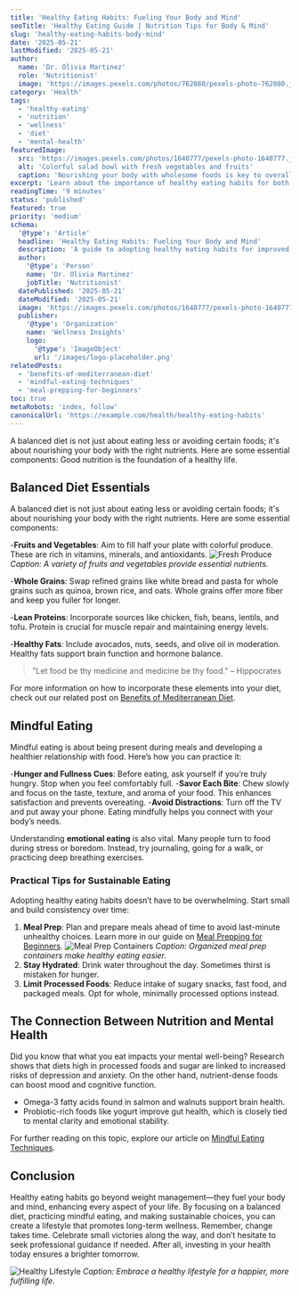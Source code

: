 ```yaml
---
title: 'Healthy Eating Habits: Fueling Your Body and Mind'
seoTitle: 'Healthy Eating Guide | Nutrition Tips for Body & Mind'
slug: 'healthy-eating-habits-body-mind'
date: '2025-05-21'
lastModified: '2025-05-21'
author:
  name: 'Dr. Olivia Martinez'
  role: 'Nutritionist'
  image: 'https://images.pexels.com/photos/762080/pexels-photo-762080.jpeg?auto=compress&cs=tinysrgb&w=1260&h=750&dpr=2'
category: 'Health'
tags:
  - 'healthy-eating'
  - 'nutrition'
  - 'wellness'
  - 'diet'
  - 'mental-health'
featuredImage:
  src: 'https://images.pexels.com/photos/1640777/pexels-photo-1640777.jpeg?auto=compress&cs=tinysrgb&w=1260&h=750&dpr=2'
  alt: 'Colorful salad bowl with fresh vegetables and fruits'
  caption: 'Nourishing your body with wholesome foods is key to overall health.'
excerpt: 'Learn about the importance of healthy eating habits for both physical and mental well-being. This guide provides practical tips on balanced diets, mindful eating, and making sustainable food choices.'
readingTime: '9 minutes'
status: 'published'
featured: true
priority: 'medium'
schema:
  '@type': 'Article'
  headline: 'Healthy Eating Habits: Fueling Your Body and Mind'
  description: 'A guide to adopting healthy eating habits for improved physical and mental health.'
  author:
    '@type': 'Person'
    name: 'Dr. Olivia Martinez'
    jobTitle: 'Nutritionist'
  datePublished: '2025-05-21'
  dateModified: '2025-05-21'
  image: 'https://images.pexels.com/photos/1640777/pexels-photo-1640777.jpeg?auto=compress&cs=tinysrgb&w=1260&h=750&dpr=2'
  publisher:
    '@type': 'Organization'
    name: 'Wellness Insights'
    logo:
      '@type': 'ImageObject'
      url: '/images/logo-placeholder.png'
relatedPosts:
  - 'benefits-of-mediterranean-diet'
  - 'mindful-eating-techniques'
  - 'meal-prepping-for-beginners'
toc: true
metaRobots: 'index, follow'
canonicalUrl: 'https://example.com/health/healthy-eating-habits'
---
```


A balanced diet is not just about eating less or avoiding certain foods; it's about nourishing your body with the right nutrients. Here are some essential components: Good nutrition is the foundation of a healthy life.

## Balanced Diet Essentials

A balanced diet is not just about eating less or avoiding certain foods; it's about nourishing your body with the right nutrients. Here are some essential components:

-**Fruits and Vegetables**: Aim to fill half your plate with colorful produce. These are rich in vitamins, minerals, and antioxidants.
![Fresh Produce](https://images.pexels.com/photos/461198/pexels-photo-461198.jpeg?auto=compress&cs=tinysrgb&w=1260&h=750&dpr=2)
_Caption: A variety of fruits and vegetables provide essential nutrients._

-**Whole Grains**: Swap refined grains like white bread and pasta for whole grains such as quinoa, brown rice, and oats. Whole grains offer more fiber and keep you fuller for longer.

-**Lean Proteins**: Incorporate sources like chicken, fish, beans, lentils, and tofu. Protein is crucial for muscle repair and maintaining energy levels.

-**Healthy Fats**: Include avocados, nuts, seeds, and olive oil in moderation. Healthy fats support brain function and hormone balance.

> "Let food be thy medicine and medicine be thy food." – Hippocrates

For more information on how to incorporate these elements into your diet, check out our related post on [Benefits of Mediterranean Diet](#).

## Mindful Eating

Mindful eating is about being present during meals and developing a healthier relationship with food. Here’s how you can practice it:

-**Hunger and Fullness Cues**: Before eating, ask yourself if you’re truly hungry. Stop when you feel comfortably full. -**Savor Each Bite**: Chew slowly and focus on the taste, texture, and aroma of your food. This enhances satisfaction and prevents overeating. -**Avoid Distractions**: Turn off the TV and put away your phone. Eating mindfully helps you connect with your body’s needs.

Understanding **emotional eating** is also vital. Many people turn to food during stress or boredom. Instead, try journaling, going for a walk, or practicing deep breathing exercises.

### Practical Tips for Sustainable Eating

Adopting healthy eating habits doesn’t have to be overwhelming. Start small and build consistency over time:

1. **Meal Prep**: Plan and prepare meals ahead of time to avoid last-minute unhealthy choices. Learn more in our guide on [Meal Prepping for Beginners](#).
   ![Meal Prep Containers](https://images.pexels.com/photos/566566/pexels-photo-566566.jpeg?auto=compress&cs=tinysrgb&w=1260&h=750&dpr=2)
   _Caption: Organized meal prep containers make healthy eating easier._
2. **Stay Hydrated**: Drink water throughout the day. Sometimes thirst is mistaken for hunger.
3. **Limit Processed Foods**: Reduce intake of sugary snacks, fast food, and packaged meals. Opt for whole, minimally processed options instead.

## The Connection Between Nutrition and Mental Health

Did you know that what you eat impacts your mental well-being? Research shows that diets high in processed foods and sugar are linked to increased risks of depression and anxiety. On the other hand, nutrient-dense foods can boost mood and cognitive function.

- Omega-3 fatty acids found in salmon and walnuts support brain health.
- Probiotic-rich foods like yogurt improve gut health, which is closely tied to mental clarity and emotional stability.

For further reading on this topic, explore our article on [Mindful Eating Techniques](#).

## Conclusion

Healthy eating habits go beyond weight management—they fuel your body and mind, enhancing every aspect of your life. By focusing on a balanced diet, practicing mindful eating, and making sustainable choices, you can create a lifestyle that promotes long-term wellness.
Remember, change takes time. Celebrate small victories along the way, and don’t hesitate to seek professional guidance if needed. After all, investing in your health today ensures a brighter tomorrow.

![Healthy Lifestyle](https://images.pexels.com/photos/1036623/pexels-photo-1036623.jpeg?auto=compress&cs=tinysrgb&w=1260&h=750&dpr=2)
_Caption: Embrace a healthy lifestyle for a happier, more fulfilling life._
